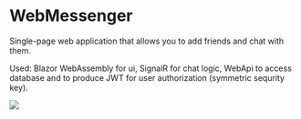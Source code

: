 # WebMessenger
Single-page web application that allows you to add friends and chat with them.

Used:
Blazor WebAssembly for ui, SignalR for chat logic, WebApi to access database and to produce JWT for user authorization (symmetric sequrity key).

![](https://github.com/20k32/WebMessenger/blob/main/demo.gif)
